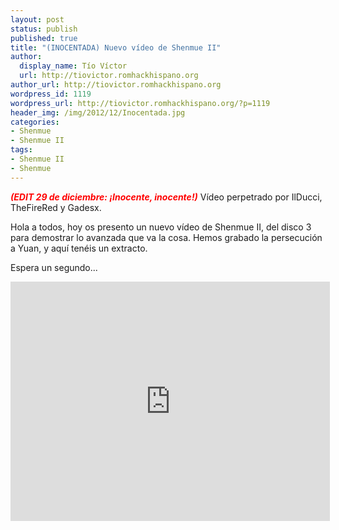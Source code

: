 ```yaml
---
layout: post
status: publish
published: true
title: "(INOCENTADA) Nuevo vídeo de Shenmue II"
author:
  display_name: Tío Víctor
  url: http://tiovictor.romhackhispano.org
author_url: http://tiovictor.romhackhispano.org
wordpress_id: 1119
wordpress_url: http://tiovictor.romhackhispano.org/?p=1119
header_img: /img/2012/12/Inocentada.jpg
categories:
- Shenmue
- Shenmue II
tags:
- Shenmue II
- Shenmue
---
```

<span style="color: #ff0000;">**<em>(EDIT 29 de diciembre: ¡Inocente, inocente!)</em>**</span> Vídeo 
perpetrado por IlDucci, TheFireRed y Gadesx.

Hola a todos, hoy os presento un nuevo vídeo de Shenmue II, del disco 3 para demostrar 
lo avanzada que va la cosa. Hemos grabado la persecución a Yuan, y aquí tenéis un extracto.

Espera un segundo...

<center><iframe src="http://www.youtube.com/embed/Q1M9NOJ7srw" height="383" width="511" allowfullscreen="" frameborder="0"></iframe></center>
